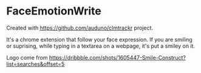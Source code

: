# FaceEmotionWrite

Created with https://github.com/auduno/clmtrackr project.

It's a chrome extension that follow your face expression. If you are smiling or suprising, while typing in a textarea on a webpage, it's put a smiley on it.


Logo come from https://dribbble.com/shots/1605447-Smile-Construct?list=searches&offset=5